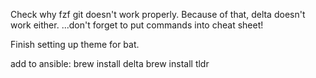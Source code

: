 
Check why fzf git doesn't work properly.
Because of that, delta doesn't work either.
...don't forget to put commands into cheat sheet!

Finish setting up theme for bat.



add to ansible:
brew install delta
brew install tldr

